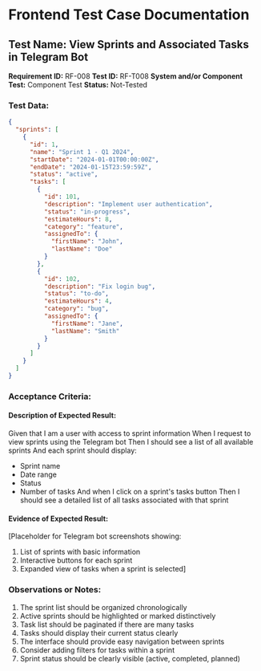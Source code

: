 # Frontend Test Case Documentation

## Test Name: View Sprints and Associated Tasks in Telegram Bot

**Requirement ID:** RF-008
**Test ID:** RF-T008
**System and/or Component Test:** Component Test
**Status:** Not-Tested

### Test Data:

```json
{
  "sprints": [
    {
      "id": 1,
      "name": "Sprint 1 - Q1 2024",
      "startDate": "2024-01-01T00:00:00Z",
      "endDate": "2024-01-15T23:59:59Z",
      "status": "active",
      "tasks": [
        {
          "id": 101,
          "description": "Implement user authentication",
          "status": "in-progress",
          "estimateHours": 8,
          "category": "feature",
          "assignedTo": {
            "firstName": "John",
            "lastName": "Doe"
          }
        },
        {
          "id": 102,
          "description": "Fix login bug",
          "status": "to-do",
          "estimateHours": 4,
          "category": "bug",
          "assignedTo": {
            "firstName": "Jane",
            "lastName": "Smith"
          }
        }
      ]
    }
  ]
}
```

### Acceptance Criteria:

#### Description of Expected Result:

Given that I am a user with access to sprint information
When I request to view sprints using the Telegram bot
Then I should see a list of all available sprints
And each sprint should display:

- Sprint name
- Date range
- Status
- Number of tasks
  And when I click on a sprint's tasks button
  Then I should see a detailed list of all tasks associated with that sprint

#### Evidence of Expected Result:

[Placeholder for Telegram bot screenshots showing:

1. List of sprints with basic information
2. Interactive buttons for each sprint
3. Expanded view of tasks when a sprint is selected]

### Observations or Notes:

1. The sprint list should be organized chronologically
2. Active sprints should be highlighted or marked distinctively
3. Task list should be paginated if there are many tasks
4. Tasks should display their current status clearly
5. The interface should provide easy navigation between sprints
6. Consider adding filters for tasks within a sprint
7. Sprint status should be clearly visible (active, completed, planned)
